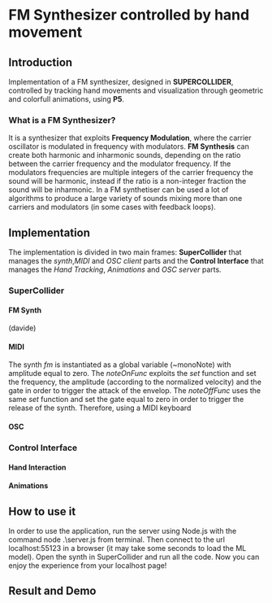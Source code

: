 # FM Synthesizer controlled by hand movement
## Introduction
Implementation of a FM synthesizer, designed in **SUPERCOLLIDER**, controlled by tracking hand movements and visualization through geometric and colorfull animations, using **P5**. 

### What is a FM Synthesizer?
It is a synthesizer that exploits **Frequency Modulation**, where the carrier oscillator is modulated in frequency with modulators. **FM Synthesis** can create both harmonic and inharmonic sounds, depending on the ratio between the carrier frequency and the modulator frequency. If the modulators frequencies are multiple integers of the carrier frequency the sound will be harmonic, instead if the ratio is a non-integer fraction the sound will be inharmonic. In a FM synthetiser can be used a lot of algorithms to produce a large variety of sounds mixing more than one carriers and modulators (in some cases with feedback loops).
## Implementation
The implementation is divided in two main frames: **SuperCollider** that manages the *synth*,*MIDI* and *OSC client* parts and the **Control Interface** that manages the *Hand Tracking*, *Animations* and *OSC server* parts.
### SuperCollider
#### FM Synth
(davide)
#### MIDI
The synth *fm* is instantiated as a global variable (~monoNote) with amplitude equal to zero. The *noteOnFunc* exploits the *set* function and set the frequency, the amplitude (according to the normalized velocity) and the gate in order to trigger the attack of the envelop. The *noteOffFunc* uses the same *set* function and set the gate equal to zero in order to trigger the release of the synth. Therefore, using a MIDI keyboard 
#### OSC


### Control Interface
#### Hand Interaction
#### Animations

## How to use it
In order to use the application, run the server using Node.js with the command node .\server.js from terminal. Then
connect to the url localhost:55123 in a browser (it may take some seconds to load the ML model). Open the synth in SuperCollider and run all the code. Now you can enjoy the experience from your localhost page!

## Result and Demo


